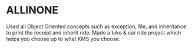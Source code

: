 # ALLINONE
 Used all Object Oriented concepts such as exception, file, and inheritance to print the receipt and inherit ride.
 Made a bike & car ride project which helps you choose up to what KMS you choose.
